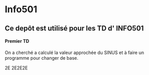 # Info501
## Ce depôt est utilisé pour les TD d' INFO501
#### Premier TD
On a cherché a calculé la valeur approchée du SINUS et à faire un programme pour changer de base.

2E
2E2E2E
